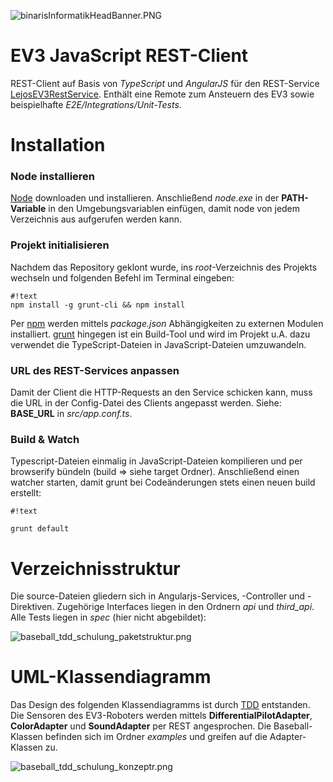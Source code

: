 ![binarisInformatikHeadBanner.PNG](https://bitbucket-assetroot.s3.amazonaws.com/repository/4686Ep/4038916651-binarisInformatikHeadBanner.PNG?Signature=VJ%2BBQWQIyjgewPrRWsEx%2BdQpmWI%3D&Expires=1454338681&AWSAccessKeyId=AKIAIWY5XSVPZPDQYRQQ)

# EV3 JavaScript REST-Client #

REST-Client auf Basis von *TypeScript* und *AngularJS* für den REST-Service [LejosEV3RestService](https://bitbucket.org/Cappin79/lejosev3restservice). Enthält eine Remote zum Ansteuern des EV3 sowie beispielhafte *E2E/Integrations/Unit-Tests*.


# Installation #

### Node installieren ###
[Node](https://nodejs.org/en/) downloaden und installieren. Anschließend *node.exe* in der **PATH-Variable** in den Umgebungsvariablen einfügen, damit node von jedem Verzeichnis aus aufgerufen werden kann.

### Projekt initialisieren ###
Nachdem das Repository geklont wurde, ins *root*-Verzeichnis des Projekts wechseln und folgenden Befehl im Terminal eingeben:

```
#!text
npm install -g grunt-cli && npm install
```

Per [npm](https://www.npmjs.com/) werden mittels *package.json* Abhängigkeiten zu externen Modulen installiert. [grunt](http://gruntjs.com/) hingegen ist ein Build-Tool und wird im Projekt u.A. dazu verwendet die TypeScript-Dateien in JavaScript-Dateien umzuwandeln. 

### URL des REST-Services anpassen ###
Damit der Client die HTTP-Requests an den Service schicken kann, muss die URL in der Config-Datei des Clients angepasst werden. Siehe: **BASE_URL** in *src/app.conf.ts*.

### Build & Watch ###

Typescript-Dateien einmalig in JavaScript-Dateien kompilieren und per browserify bündeln (build => siehe target Ordner). Anschließend einen watcher starten, damit grunt bei Codeänderungen stets einen neuen build erstellt:


```
#!text

grunt default
```






# Verzeichnisstruktur #

Die source-Dateien gliedern sich in Angularjs-Services, -Controller und -Direktiven. Zugehörige Interfaces liegen in den Ordnern *api* und *third_api*. Alle Tests liegen in *spec* (hier nicht abgebildet):


![baseball_tdd_schulung_paketstruktur.png](https://bitbucket.org/repo/4686Ep/images/2731117870-baseball_tdd_schulung_paketstruktur.png)



# UML-Klassendiagramm #

Das Design des folgenden Klassendiagramms ist durch [TDD](https://en.wikipedia.org/wiki/Test-driven_development) entstanden. Die Sensoren des EV3-Roboters werden mittels **DifferentialPilotAdapter**, **ColorAdapter** und **SoundAdapter** per REST angesprochen.
Die Baseball-Klassen befinden sich im Ordner *examples* und greifen auf die Adapter-Klassen zu.

![baseball_tdd_schulung_konzeptr.png](https://bitbucket.org/repo/4686Ep/images/4105179146-baseball_tdd_schulung_konzeptr.png)
